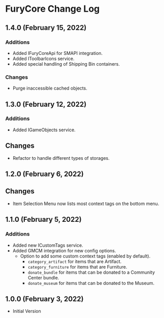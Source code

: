 ﻿# FuryCore Change Log

## 1.4.0 (February 15, 2022)

### Additions

* Added IFuryCoreApi for SMAPI integration.
* Added IToolbarIcons service.
* Added special handling of Shipping Bin containers.

### Changes

* Purge inaccessible cached objects.

## 1.3.0 (February 12, 2022)

### Additions

* Added IGameObjects service.

## Changes

* Refactor to handle different types of storages.

## 1.2.0 (February 6, 2022)

## Changes

* Item Selection Menu now lists most context tags on the bottom menu.

## 1.1.0 (February 5, 2022)

### Additions

* Added new ICustomTags service.
* Added GMCM integration for new config options.
    * Option to add some custom context tags (enabled by default).
        * `category_artifact` for items that are Artifact.
        * `category_furniture` for items that are Furniture.
        * `donate_bundle` for items that can be donated to a Community Center bundle.
        * `donate_museum` for items that can be donated to the Museum.

## 1.0.0 (February 3, 2022)

* Initial Version